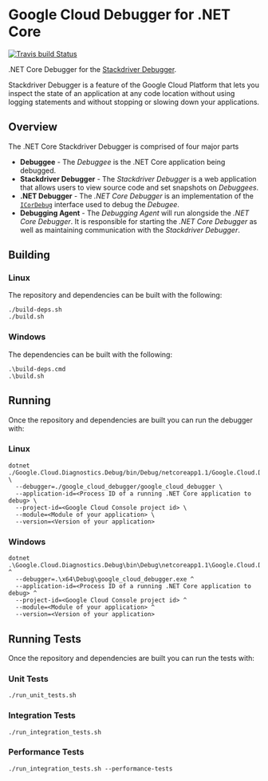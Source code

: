 # Google Cloud Debugger for .NET Core
[![Travis build Status](https://travis-ci.com/GoogleCloudPlatform/google-cloud-dotnet-debugger.svg?token=uPVZj7upLKBYvMVpisAp&branch=master)](https://travis-ci.com/GoogleCloudPlatform/google-cloud-dotnet-debugger)

.NET Core Debugger for the [Stackdriver Debugger](https://cloud.google.com/debugger/).

Stackdriver Debugger is a feature of the Google Cloud Platform that lets you inspect the state
of an application at any code location without using logging statements and without stopping or
slowing down your applications. 

## Overview
The .NET Core Stackdriver Debugger is comprised of four major parts

* **Debuggee** - The _Debuggee_ is the .NET Core application being debugged.
* **Stackdriver Debugger** - The _Stackdriver Debugger_ is a web application that allows
users to view source code and set snapshots on _Debuggees_.
* **.NET Debugger** - The _.NET Core Debugger_ is an implementation of the 
[`ICorDebug`](https://docs.microsoft.com/en-us/dotnet/framework/unmanaged-api/debugging/icordebug-interface)
interface used to debug the _Debugee_.
* **Debugging Agent** - The _Debugging Agent_ will run alongside the _.NET Core Debugger_.  It is responsible for
starting the _.NET Core Debugger_ as well as maintaining communication with the _Stackdriver Debugger_.

## Building

### Linux

The repository and dependencies can be built with the following:
  ```
  ./build-deps.sh
  ./build.sh
  ``` 

### Windows

The dependencies can be built with the following:
  ```
  .\build-deps.cmd
  .\build.sh
  ``` 

## Running

Once the repository and dependencies are built you can run the debugger with:

### Linux
  ```
  dotnet ./Google.Cloud.Diagnostics.Debug/bin/Debug/netcoreapp1.1/Google.Cloud.Diagnostics.Debug.dll \
    --debugger=./google_cloud_debugger/google_cloud_debugger \
    --application-id=<Process ID of a running .NET Core application to debug> \
    --project-id=<Google Cloud Console project id> \
    --module=<Module of your application> \
    --version=<Version of your application>
  ```

### Windows
  ```
  dotnet .\Google.Cloud.Diagnostics.Debug\bin\Debug\netcoreapp1.1\Google.Cloud.Diagnostics.Debug.dll ^
    --debugger=.\x64\Debug\google_cloud_debugger.exe ^
    --application-id=<Process ID of a running .NET Core application to debug> ^
    --project-id=<Google Cloud Console project id> ^
    --module=<Module of your application> ^
    --version=<Version of your application>
  ```


## Running Tests

Once the repository and dependencies are built you can run the tests with:

### Unit Tests
  ```
  ./run_unit_tests.sh
  ```

### Integration Tests
  ```
  ./run_integration_tests.sh
  ```

### Performance Tests
  ```
  ./run_integration_tests.sh --performance-tests
  ```